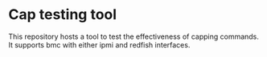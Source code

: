 # Cap testing tool

This repository hosts a tool to test the effectiveness of
capping commands. It supports bmc with either ipmi and redfish 
interfaces.